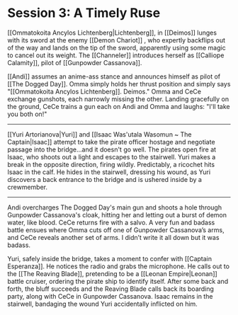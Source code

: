 # Session 3: A Timely Ruse
[[Ommatokoita Ancylos Lichtenberg|Lichtenberg]], in [[Deimos]] lunges with its sword at the enemy [[Demon Chariot]] , who expertly backflips out of the way and lands on the tip of the sword, apparently using some magic to cancel out its weight. The [[Channeler]] introduces herself as  [[Calliope Calamity]], pilot of  [[Gunpowder Cassanova]].

[[Andi]] assumes an anime-ass stance and announces himself as pilot of [[The Dogged Day]].  Omma simply holds her thrust position and simply says "[[Ommatokoita Ancylos Lichtenberg]]. Deimos."  Omma and CeCe exchange gunshots, each narrowly missing the other. Landing gracefully on the ground, CeCe trains a gun each on Andi and Omma and laughs: "I'll take you both on!"

---

[[Yuri Artorianova|Yuri]] and [[Isaac Was'utala Wasomun ~ The Captain|Isaac]] attempt to take the pirate officer hostage and negotiate passage into the bridge...and it doesn't go well. The pirates open fire at Isaac, who shoots out a light and escapes to the stairwell. Yuri makes a break in the opposite direction, firing wildly. Predictably, a ricochet hits Isaac in the calf. He hides in the stairwell, dressing his wound, as Yuri discovers a back entrance to the bridge and is ushered inside by a crewmember.

---
Andi overcharges The Dogged Day's main gun and shoots a hole through Gunpowder Cassanova's cloak, hitting her and letting out a burst of demon water, like blood. CeCe returns fire with a salvo. A very fun and badass battle ensues where Omma cuts off one of Gunpowder Cassanova’s arms, and CeCe reveals another set of arms. I didn’t write it all down but it was badass.

Yuri, safely inside the bridge, takes a moment to confer with [[Captain Esperanza]]. He notices the radio and grabs the microphone. He calls out to the [[The Reaving Blade]], pretending to be a [[Leonan Empire|Leonan]] battle cruiser, ordering the pirate ship to identify itself. After some back and forth, the bluff succeeds and the Reaving Blade calls back its boarding party, along with CeCe in Gunpowder Cassanova. Isaac remains in the stairwell, bandaging the wound Yuri accidentally inflicted on him.
